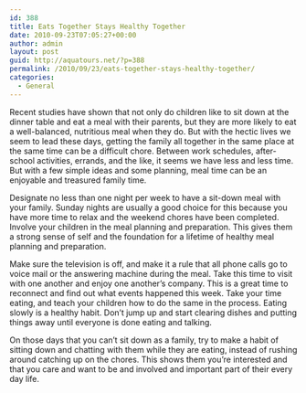 ```yaml
---
id: 388
title: Eats Together Stays Healthy Together
date: 2010-09-23T07:05:27+00:00
author: admin
layout: post
guid: http://aquatours.net/?p=388
permalink: /2010/09/23/eats-together-stays-healthy-together/
categories:
  - General
---
```

Recent studies have shown that not only do children like to sit down at the dinner table and eat a meal with their parents, but they are more likely to eat a well-balanced, nutritious meal when they do. But with the hectic lives we seem to lead these days, getting the family all together in the same place at the same time can be a difficult chore. Between work schedules, after-school activities, errands, and the like, it seems we have less and less time. But with a few simple ideas and some planning, meal time can be an enjoyable and treasured family time. 

Designate no less than one night per week to have a sit-down meal with your family. Sunday nights are usually a good choice for this because you have more time to relax and the weekend chores have been completed. Involve your children in the meal planning and preparation. This gives them a strong sense of self and the foundation for a lifetime of healthy meal planning and preparation. 

Make sure the television is off, and make it a rule that all phone calls go to voice mail or the answering machine during the meal. Take this time to visit with one another and enjoy one another&#8217;s company. This is a great time to reconnect and find out what events happened this week. Take your time eating, and teach your children how to do the same in the process. Eating slowly is a healthy habit. Don&#8217;t jump up and start clearing dishes and putting things away until everyone is done eating and talking. 

On those days that you can&#8217;t sit down as a family, try to make a habit of sitting down and chatting with them while they are eating, instead of rushing around catching up on the chores. This shows them you&#8217;re interested and that you care and want to be and involved and important part of their every day life.